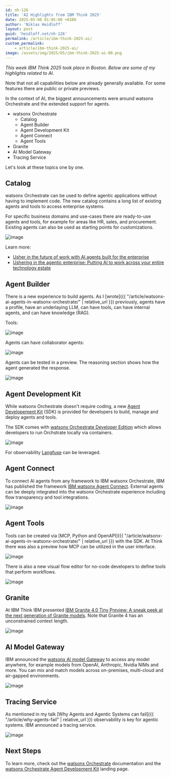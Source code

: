 ```yaml
---
id: nh-126
title: 'AI Highlights from IBM Think 2025'
date: 2025-05-08 01:05:00 +0100
author: 'Niklas Heidloff'
layout: post
guid: 'heidloff.net/nh-126'
permalink: /article/ibm-think-2025-ai/
custom_permalink:
    - article/ibm-think-2025-ai/
image: /assets/img/2025/05/ibm-think-2025-ai-00.png
---
```


*This week IBM Think 2025 took place in Boston. Below are some of my highlights related to AI.*

Note that not all capabilities below are already generally available. For some features there are public or private previews.

In the context of AI, the biggest announcements were around watsonx Orchestrate and the extended support for agents.

* watsonx Orchestrate
  * Catalog
  * Agent Builder
  * Agent Development Kit
  * Agent Connect
  * Agent Tools
* Granite
* AI Model Gateway
* Tracing Service

Let's look at these topics one by one.

## Catalog

watsonx Orchestrate can be used to define agentic applications without having to implement code. The new catalog contains a long list of existing agents and tools to access enterprise systems.

For specific business domains and use-cases there are ready-to-use agents and tools, for example for areas like HR, sales, and procurement. Existing agents can also be used as starting points for customizations.

![image](/assets/img/2025/05/ibm-think-2025-ai-01.png)

Learn more:

* [Usher in the future of work with AI agents built for the enterprise](https://www.ibm.com/think/videos/think-keynotes/ai-agents-enterprise)
* [Ushering in the agentic enterprise: Putting AI to work across your entire technology estate](https://www.ibm.com/new/announcements/productivity-revolution-with-ai-agents-that-work-across-stack)

## Agent Builder

There is a new experience to build agents. As I [wrote]({{ "/article/watsonx-ai-agents-in-watsonx-orchestrate/" | relative_url }}) previously, agents have a profile, have an underlaying LLM, can have tools, can have internal agents, and can have knowledge (RAG). 

Tools:

![image](/assets/img/2025/05/ibm-think-2025-ai-02.png)

Agents can have collaborator agents:

![image](/assets/img/2025/05/ibm-think-2025-ai-03.png)

Agents can be tested in a preview. The reasoning section shows how the agent generated the response.

![image](/assets/img/2025/05/ibm-think-2025-ai-04.png)

## Agent Development Kit

While watsonx Orchestrate doesn't require coding, a new [Agent Developement Kit](https://github.com/IBM/ibm-watsonx-orchestrate-adk) (SDK) is provided for developers to build, manage and deploy agents and tools.

The SDK comes with [watsonx Orchestrate Developer Edition](https://developer.watson-orchestrate.ibm.com/getting_started/wxOde_setup) which allows developers to run Orchstrate locally via containers.

![image](/assets/img/2025/05/ibm-think-2025-ai-09.png)

For observability [Langfuse](https://developer.watson-orchestrate.ibm.com/manage/observability) can be leveraged.

## Agent Connect

To connect AI agents from any framework to IBM watsonx Orchestrate, IBM has published the framework [IBM watsonx Agent Connect](https://connect.watson-orchestrate.ibm.com/introduction). External agents can be deeply integrated into the watsonx Orchestrate experience including flow transparency and tool integrations.

![image](/assets/img/2025/05/ibm-think-2025-ai-10.png)

## Agent Tools

Tools can be created via [MCP, Python and OpenAPI]({{ "/article/watsonx-ai-agents-in-watsonx-orchestrate/" | relative_url }}) with the SDK. At Think there was also a preview how MCP can be utilized in the user interface.

![image](/assets/img/2025/05/ibm-think-2025-ai-06.png)

There is also a new visual flow editor for no-code developers to define tools that perform workflows.

![image](/assets/img/2025/05/ibm-think-2025-ai-08.png)

## Granite

At IBM Think IBM presented [IBM Granite 4.0 Tiny Preview: A sneak peek at the next generation of Granite models](https://www.ibm.com/new/announcements/ibm-granite-4-0-tiny-preview-sneak-peek). Note that Granite 4 has an unconstrained context length.

![image](/assets/img/2025/05/image_188195254.png)

## AI Model Gateway

IBM announced the [watsonx AI model Gateway](https://www.linkedin.com/posts/armand-ruiz_over-the-past-year-one-of-the-clearest-signals-ugcPost-7325837094767996928-1mTU) to access any model anywhere, for example models from OpenAI, Anthropic, Nvidia NIMs and more. You can mix and match models across on-premises, multi-cloud and air-gapped environments.

![image](/assets/img/2025/05/ibm-think-2025-ai-05.png)

## Tracing Service

As mentioned in my talk [Why Agents and Agentic Systems can fail]({{ "/article/why-agents-fail" | relative_url }}) observability is key for agentic systems. IBM announced a tracing service.

![image](/assets/img/2025/05/ibm-think-2025-ai-07.png)

## Next Steps

To learn more, check out the [watsonx Orchestrate](https://www.ibm.com/docs/en/watsonx/watson-orchestrate/current?topic=agents-overview-agent-builder) documentation and the [watsonx Orchestrate Agent Development Kit](https://github.com/IBM/ibm-watsonx-orchestrate-adk) landing page.